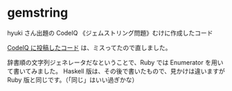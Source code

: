 gemstring
=========

hyuki さん出題の CodeIQ 《ジェムストリング問題》むけに作成したコード

[CodeIQ に投稿したコード](http://uhideyuki.sakura.ne.jp/uDiary/?date=20140214) は、ミスってたので直しました。

辞書順の文字列ジェネレータだなということで、Ruby では Enumerator を用いて書いてみました。
Haskell 版は、その後で書いたもので、見かけは違いますが Ruby 版と同じです。（「同じ」はいい過ぎかな）
